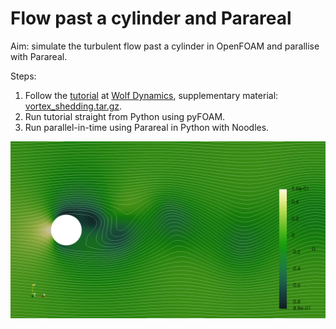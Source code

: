 # Flow past a cylinder and Parareal

Aim: simulate the turbulent flow past a cylinder in OpenFOAM and parallise with Parareal.

Steps:
1. Follow the [tutorial](https://wiki.openfoam.com/Vortex_shedding_by_Joel_Guerrero_2D) at [Wolf Dynamics](http://www.wolfdynamics.com/wiki/T5_2D_cylinder.pdf), supplementary material: [vortex_shedding.tar.gz](http://www.wolfdynamics.com/wiki/vortex_shedding.tar.gz).
2. Run tutorial straight from Python using pyFOAM.
3. Run parallel-in-time using Parareal in Python with Noodles.

![Flow around cylinder with Reynold's number 200.](./figures/case-result.png)

